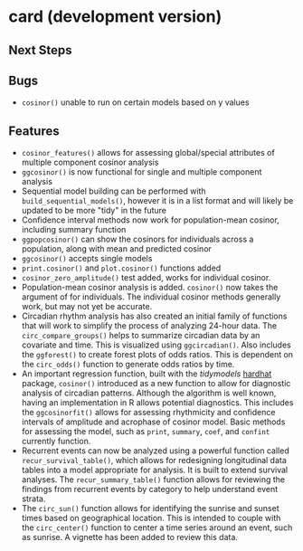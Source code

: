 # card (development version)

## Next Steps

## Bugs

* `cosinor()` unable to run on certain models based on y values

## Features

* `cosinor_features()` allows for assessing global/special attributes of multiple component cosinor analysis
* `ggcosinor()` is now functional for single and multiple component analysis
* Sequential model building can be performed with `build_sequential_models()`, however it is in a list format and will likely be updated to be more "tidy" in the future
* Confidence interval methods now work for population-mean cosinor, including summary function
* `ggpopcosinor()` can show the cosinors for individuals across a population, along with mean and predicted cosinor
* `ggcosinor()` accepts single models
* `print.cosinor()` and `plot.cosinor()` functions added
* `cosinor_zero_amplitude()` test added, works for individual cosinor.
* Population-mean cosinor analysis is added. `cosinor()` now takes the argument
of for individuals. The individual cosinor methods generally work, but may not
yet be accurate.
* Circadian rhythm analysis has also created an initial family of functions that
will work to simplify the process of analyzing 24-hour data. The
`circ_compare_groups()` helps to summarize circadian data by an covariate and
time. This is visualized using `ggcircadian()`. Also includes the `ggforest()`
to create forest plots of odds ratios. This is dependent on the `circ_odds()`
function to generate odds ratios by time.
* An important regression function, built with the _tidymodels_
[hardhat](https://tidymodels.github.io/hardhat/) package, `cosinor()` introduced
as a new function to allow for diagnostic analysis of circadian patterns.
Although the algorithm is well known, having an implementation in R allows
potential diagnostics. This includes the `ggcosinorfit()` allows for assessing
rhythmicity and confidence intervals of amplitude and acrophase of cosinor
model. Basic methods for assessing the model, such as `print`, `summary`,
`coef`, and `confint` currently function.
* Recurrent events can now be analyzed using a powerful function called
`recur_survival_table()`, which allows for redesigning longitudinal data tables
into a model appropriate for analysis. It is built to extend survival analyses.
The `recur_summary_table()` function allows for reviewing the findings from
recurrent events by category to help understand event strata.
* The `circ_sun()` function allows for identifying the sunrise and sunset times
based on geographical location. This is intended to couple with the
`circ_center()` function to center a time series around an event, such as
sunrise. A vignette has been added to review this data.

